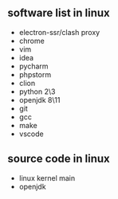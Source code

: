 ## software list in linux
- electron-ssr/clash proxy
- chrome
- vim
- idea
- pycharm
- phpstorm
- clion
- python 2\3
- openjdk 8\11
- git
- gcc
- make
- vscode

## source code in linux
- linux kernel main
- openjdk
